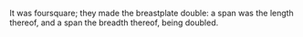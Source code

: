 It was foursquare; they made the breastplate double: a span was the length thereof, and a span the breadth thereof, being doubled.
